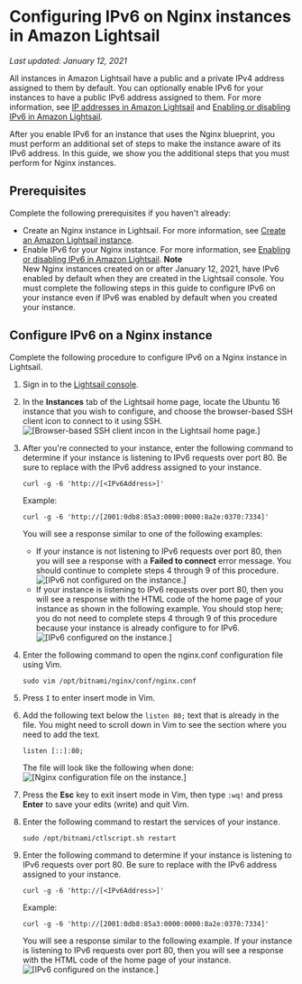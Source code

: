 # Configuring IPv6 on Nginx instances in Amazon Lightsail<a name="amazon-lightsail-configure-ipv6-on-nginx"></a>

 *Last updated: January 12, 2021* 

All instances in Amazon Lightsail have a public and a private IPv4 address assigned to them by default\. You can optionally enable IPv6 for your instances to have a public IPv6 address assigned to them\. For more information, see [IP addresses in Amazon Lightsail](understanding-public-ip-and-private-ip-addresses-in-amazon-lightsail.md) and [Enabling or disabling IPv6 in Amazon Lightsail](amazon-lightsail-enable-disable-ipv6.md)\.

After you enable IPv6 for an instance that uses the Nginx blueprint, you must perform an additional set of steps to make the instance aware of its IPv6 address\. In this guide, we show you the additional steps that you must perform for Nginx instances\.

## Prerequisites<a name="ipv6-nginx-prerequisites"></a>

Complete the following prerequisites if you haven't already:
+ Create an Nginx instance in Lightsail\. For more information, see [Create an Amazon Lightsail instance](how-to-create-amazon-lightsail-instance-virtual-private-server-vps.md)\.
+ Enable IPv6 for your Nginx instance\. For more information, see [Enabling or disabling IPv6 in Amazon Lightsail](amazon-lightsail-enable-disable-ipv6.md)\.
**Note**  
New Nginx instances created on or after January 12, 2021, have IPv6 enabled by default when they are created in the Lightsail console\. You must complete the following steps in this guide to configure IPv6 on your instance even if IPv6 was enabled by default when you created your instance\.

## Configure IPv6 on a Nginx instance<a name="configure-ipv6-nginx"></a>

Complete the following procedure to configure IPv6 on a Nginx instance in Lightsail\.

1. Sign in to the [Lightsail console](https://lightsail.aws.amazon.com/)\.

1. In the **Instances** tab of the Lightsail home page, locate the Ubuntu 16 instance that you wish to configure, and choose the browser\-based SSH client icon to connect to it using SSH\.  
![\[Browser-based SSH client incon in the Lightsail home page.\]](https://d9yljz1nd5001.cloudfront.net/en_us/a7664053563006144d6133a21b463972/images/lightsail-nginx-ssh-quick-connect.png)

1. After you're connected to your instance, enter the following command to determine if your instance is listening to IPv6 requests over port 80\. Be sure to replace *<IPv6Address>* with the IPv6 address assigned to your instance\.

   ```
   curl -g -6 'http://[<IPv6Address>]'
   ```

   Example:

   ```
   curl -g -6 'http://[2001:0db8:85a3:0000:0000:8a2e:0370:7334]'
   ```

   You will see a response similar to one of the following examples:
   + If your instance is not listening to IPv6 requests over port 80, then you will see a response with a **Failed to connect** error message\. You should continue to complete steps 4 through 9 of this procedure\.  
![\[IPv6 not configured on the instance.\]](https://d9yljz1nd5001.cloudfront.net/en_us/a7664053563006144d6133a21b463972/images/lightsail-nginx-ssh-curl-result-not-configured.png)
   + If your instance is listening to IPv6 requests over port 80, then you will see a response with the HTML code of the home page of your instance as shown in the following example\. You should stop here; you do not need to complete steps 4 through 9 of this procedure because your instance is already configure to for IPv6\.  
![\[IPv6 configured on the instance.\]](https://d9yljz1nd5001.cloudfront.net/en_us/a7664053563006144d6133a21b463972/images/lightsail-nginx-ssh-curl-result-configured.png)

1. Enter the following command to open the nginx\.conf configuration file using Vim\.

   ```
   sudo vim /opt/bitnami/nginx/conf/nginx.conf
   ```

1. Press `I` to enter insert mode in Vim\.

1. Add the following text below the `listen 80;` text that is already in the file\. You might need to scroll down in Vim to see the section where you need to add the text\.

   ```
   listen [::]:80;
   ```

   The file will look like the following when done:  
![\[Nginx configuration file on the instance.\]](https://d9yljz1nd5001.cloudfront.net/en_us/a7664053563006144d6133a21b463972/images/lightsail-nginx-ssh-nginx-conf-file.png)

1. Press the **Esc** key to exit insert mode in Vim, then type `:wq!` and press **Enter** to save your edits \(write\) and quit Vim\.

1. Enter the following command to restart the services of your instance\.

   ```
   sudo /opt/bitnami/ctlscript.sh restart
   ```

1. Enter the following command to determine if your instance is listening to IPv6 requests over port 80\. Be sure to replace *<IPv6Address>* with the IPv6 address assigned to your instance\.

   ```
   curl -g -6 'http://[<IPv6Address>]'
   ```

   Example:

   ```
   curl -g -6 'http://[2001:0db8:85a3:0000:0000:8a2e:0370:7334]'
   ```

   You will see a response similar to the following example\. If your instance is listening to IPv6 requests over port 80, then you will see a response with the HTML code of the home page of your instance\.  
![\[IPv6 configured on the instance.\]](https://d9yljz1nd5001.cloudfront.net/en_us/a7664053563006144d6133a21b463972/images/lightsail-nginx-ssh-curl-result-configured.png)